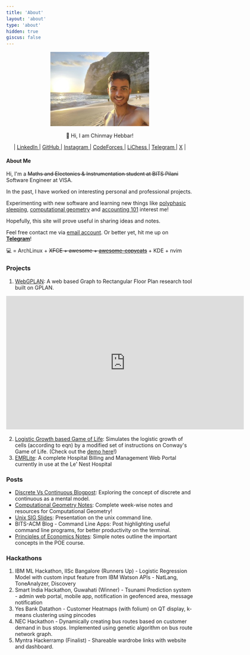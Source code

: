 ```yaml
---
title: 'About'
layout: 'about'
type: 'about'
hidden: true
giscus: false
---
```


<div align="center">
<img height="200" src="/img/ChinmayPhotoVacation.jpg" alt="My Photo"> </img>

:wave: Hi, I am Chinmay Hebbar!

<!-- Social Icons -->
| <a href="https://www.linkedin.com/in/chinmay-hebbar/" class="btn btn-sm btn-primary"> LinkedIn </a>
| <a href="https://github.com/cheese-cracker" class="btn btn-sm btn-primary"> GitHub </a>
| <a href="https://www.instagram.com/ch.nm.y/" class="btn btn-sm btn-primary"> Instagram </a>
| <a href="https://codeforces.com/profile/cheese-cracker" class="btn btn-sm btn-primary"> CodeForces </a>
| <a href="https://lichess.org/@/cheese-cracker" class="btn btn-sm btn-primary"> LiChess </a>
| <a href="https://t.me/cheese_cracker" class="btn btn-sm btn-primary"> Telegram </a>
| <a href="https://x.com/chinmayhebbar" class="btn btn-sm btn-primary">X</a>
|
</div>


#### About Me


Hi, I'm a ~~Maths and Electonics & Instrumentation student at BITS Pilani~~ Software Engineer at VISA. 


In the past, I have worked on interesting personal and professional projects.

Experimenting with new software and learning new things like [polyphasic sleeping](https://www.polyphasic.net), [computational geometry](https://www.youtube.com/playlist?list=PLubYOWSl9mIvTio-1bXWnhE9LdeXfox1z) and [accounting 101](https://www.youtube.com/playlist?list=PLUkh9m2BorqmKaLrNBjKtFDhpdFdi8f7C) interest me!

Hopefully, this site will prove useful in sharing ideas and notes.


Feel free contact me via [email account](mailto:4chinmai@gmail.com).
Or better yet, hit me up on <b><u>[Telegram](https://t.me/cheese_cracker)</u></b>!

:computer: = ArchLinux + ~~XFCE + awesome + [awesome-copycats](https://github.com/lcpz/awesome-copycats)~~ + KDE + nvim

### Projects

1. [WebGPLAN](https://webgplan.cheese-cracker.com): A web based Graph to Rectangular Floor Plan research tool built on GPLAN.
<div align="center">
<iframe width="640" height="360" src="https://www.loom.com/embed/46df00e34e2c4ee1b4b8ca0bbbf94abf?sid=82d84338-7fbe-4954-8563-5de5a1d056ef" frameborder="0" webkitallowfullscreen mozallowfullscreen allowfullscreen></iframe>
</div>

2. [Logistic Growth based Game of Life](https://github.com/cheese-cracker/logistic-game-of-life): Simulates the logistic growth of cells (according to eqn) by a modified set of instructions on Conway's Game of Life. (Check out the [demo here](https://logistic-game-of-life-yb7sjahr5q-uc.a.run.app)!)
3. [EMRLite](https://github.com/cheese-cracker/EMRLite): A complete Hospital Billing and Management Web Portal currently in use at the Le' Nest Hospital

### Posts

- [Discrete Vs Continuous Blogpost](/posts/discrete-vs-continuous/): Exploring the concept of discrete and continuous as a mental model.
- [Computational Geometry Notes](/posts/compgeom/): Complete week-wise notes and resources for Computational Geometry!
- [Unix SIG Slides](https://docs.google.com/presentation/d/1AJCzVH-kLzTQ65O0ee3LGSMUiY7p3giB8hSb2mvRLHo/edit#slide=id.g35f391192_00): Presentation on the unix command line.
- BITS-ACM Blog - Command Line Apps: Post highlighting useful command line programs, for better productivity on the terminal.
- [Principles of Economics Notes](/posts/poe/): Simple notes outline the important concepts in the POE course.

### Hackathons

1. IBM ML Hackathon, IISc Bangalore (Runners Up) - Logistic Regression Model with custom input feature from IBM Watson APIs - NatLang, ToneAnalyzer, Discovery
2. Smart India Hackathon, Guwahati (Winner) - Tsunami Prediction system - admin web portal, mobile app, notification in geofenced area, message notification
3. Yes Bank Datathon - Customer Heatmaps (with folium) on QT display, k-means clustering using pincodes
4. NEC Hackathon - Dynamically creating bus routes based on customer demand in bus stops. Implemented using genetic algorithm on bus route network graph.
5. Myntra Hackerramp (Finalist) - Shareable wardrobe links with website and dashboard.
